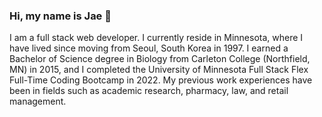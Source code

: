 ### Hi, my name is Jae 👋

I am a full stack web developer. I currently reside in Minnesota, where I have lived since moving from Seoul, South Korea in 1997. I earned a Bachelor of Science degree in Biology from Carleton College (Northfield, MN) in 2015, and I completed the University of Minnesota Full Stack Flex Full-Time Coding Bootcamp in 2022. My previous work experiences have been in fields such as academic research, pharmacy, law, and retail management.

